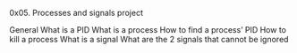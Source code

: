 0x05. Processes and signals project

General
What is a PID
What is a process
How to find a process’ PID
How to kill a process
What is a signal
What are the 2 signals that cannot be ignored
